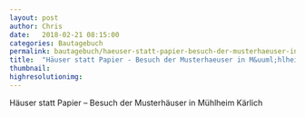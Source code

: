 ```yaml
---
layout: post
author: Chris
date:   2018-02-21 08:15:00
categories: Bautagebuch
permalink: bautagebuch/haeuser-statt-papier-besuch-der-musterhaeuser-in-muehlheim-kaerlich/index.html
title:  "Häuser statt Papier - Besuch der Musterhaeuser in M&uuml;hlheim-K&auml;rlich"
thumbnail: 
highresolutionimg: 
---
```

Häuser statt Papier – Besuch der Musterh&auml;user in M&uuml;hlheim K&auml;rlich
